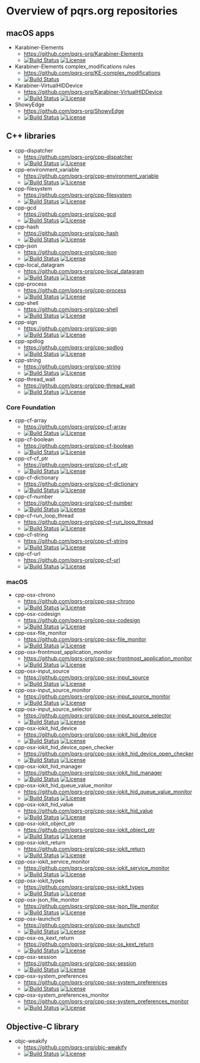 # Overview of pqrs.org repositories

## macOS apps

-   Karabiner-Elements
    -   <https://github.com/pqrs-org/Karabiner-Elements>
    -   [![Build Status](https://github.com/pqrs-org/Karabiner-Elements/workflows/Karabiner-Elements%20CI/badge.svg)](https://github.com/pqrs-org/Karabiner-Elements/actions)
        [![License](https://img.shields.io/badge/license-Public%20Domain-blue.svg)](https://github.com/pqrs-org/Karabiner-Elements/blob/master/LICENSE.md)
-   Karabiner-Elements complex_modifications rules
    -   <https://github.com/pqrs-org/KE-complex_modifications>
    -   [![Build Status](https://github.com/pqrs-org/KE-complex_modifications/workflows/KE-complex_modifications%20CI/badge.svg)](https://github.com/pqrs-org/KE-complex_modifications/actions)
-   Karabiner-VirtualHIDDevice
    -   <https://github.com/pqrs-org/Karabiner-VirtualHIDDevice>
    -   [![Build Status](https://travis-ci.org/pqrs-org/Karabiner-VirtualHIDDevice.svg?branch=master)](https://travis-ci.org/pqrs-org/Karabiner-VirtualHIDDevice)
        [![License](https://img.shields.io/badge/license-Public%20Domain-blue.svg)](https://github.com/pqrs-org/Karabiner-VirtualHIDDevice/blob/master/LICENSE.md)
-   ShowyEdge
    -   <https://github.com/pqrs-org/ShowyEdge>
    -   [![Build Status](https://github.com/pqrs-org/ShowyEdge/workflows/ShowyEdge%20CI/badge.svg)](https://github.com/pqrs-org/ShowyEdge/actions)
        [![License](https://img.shields.io/badge/license-Public%20Domain-blue.svg)](https://github.com/pqrs-org/ShowyEdge/blob/master/LICENSE.md)

## C++ libraries

-   cpp-dispatcher
    -   <https://github.com/pqrs-org/cpp-dispatcher>
    -   [![Build Status](https://github.com/pqrs-org/cpp-dispatcher/workflows/CI/badge.svg)](https://github.com/pqrs-org/cpp-dispatcher/actions)
        [![License](https://img.shields.io/badge/license-Boost%20Software%20License-blue.svg)](https://github.com/pqrs-org/cpp-dispatcher/blob/master/LICENSE.md)
-   cpp-environment_variable
    -   <https://github.com/pqrs-org/cpp-environment_variable>
    -   [![Build Status](https://github.com/pqrs-org/cpp-environment_variable/workflows/CI/badge.svg)](https://github.com/pqrs-org/cpp-environment_variable/actions)
        [![License](https://img.shields.io/badge/license-Boost%20Software%20License-blue.svg)](https://github.com/pqrs-org/cpp-environment_variable/blob/master/LICENSE.md)
-   cpp-filesystem
    -   <https://github.com/pqrs-org/cpp-filesystem>
    -   [![Build Status](https://github.com/pqrs-org/cpp-filesystem/workflows/CI/badge.svg)](https://github.com/pqrs-org/cpp-filesystem/actions)
        [![License](https://img.shields.io/badge/license-Boost%20Software%20License-blue.svg)](https://github.com/pqrs-org/cpp-filesystem/blob/master/LICENSE.md)
-   cpp-gcd
    -   <https://github.com/pqrs-org/cpp-gcd>
    -   [![Build Status](https://github.com/pqrs-org/cpp-gcd/workflows/CI/badge.svg)](https://github.com/pqrs-org/cpp-gcd/actions)
        [![License](https://img.shields.io/badge/license-Boost%20Software%20License-blue.svg)](https://github.com/pqrs-org/cpp-gcd/blob/master/LICENSE.md)
-   cpp-hash
    -   <https://github.com/pqrs-org/cpp-hash>
    -   [![Build Status](https://github.com/pqrs-org/cpp-hash/workflows/CI/badge.svg)](https://github.com/pqrs-org/cpp-hash/actions)
        [![License](https://img.shields.io/badge/license-Boost%20Software%20License-blue.svg)](https://github.com/pqrs-org/cpp-hash/blob/master/LICENSE.md)
-   cpp-json
    -   <https://github.com/pqrs-org/cpp-json>
    -   [![Build Status](https://github.com/pqrs-org/cpp-json/workflows/CI/badge.svg)](https://github.com/pqrs-org/cpp-json/actions)
        [![License](https://img.shields.io/badge/license-Boost%20Software%20License-blue.svg)](https://github.com/pqrs-org/cpp-json/blob/master/LICENSE.md)
-   cpp-local_datagram
    -   <https://github.com/pqrs-org/cpp-local_datagram>
    -   [![Build Status](https://github.com/pqrs-org/cpp-local_datagram/workflows/CI/badge.svg)](https://github.com/pqrs-org/cpp-local_datagram/actions)
        [![License](https://img.shields.io/badge/license-Boost%20Software%20License-blue.svg)](https://github.com/pqrs-org/cpp-local_datagram/blob/master/LICENSE.md)
-   cpp-process
    -   <https://github.com/pqrs-org/cpp-process>
    -   [![Build Status](https://github.com/pqrs-org/cpp-process/workflows/CI/badge.svg)](https://github.com/pqrs-org/cpp-process/actions)
        [![License](https://img.shields.io/badge/license-Boost%20Software%20License-blue.svg)](https://github.com/pqrs-org/cpp-process/blob/master/LICENSE.md)
-   cpp-shell
    -   <https://github.com/pqrs-org/cpp-shell>
    -   [![Build Status](https://github.com/pqrs-org/cpp-shell/workflows/CI/badge.svg)](https://github.com/pqrs-org/cpp-shell/actions)
        [![License](https://img.shields.io/badge/license-Boost%20Software%20License-blue.svg)](https://github.com/pqrs-org/cpp-shell/blob/master/LICENSE.md)
-   cpp-sign
    -   <https://github.com/pqrs-org/cpp-sign>
    -   [![Build Status](https://github.com/pqrs-org/cpp-sign/workflows/CI/badge.svg)](https://github.com/pqrs-org/cpp-sign/actions)
        [![License](https://img.shields.io/badge/license-Boost%20Software%20License-blue.svg)](https://github.com/pqrs-org/cpp-sign/blob/master/LICENSE.md)
-   cpp-spdlog
    -   <https://github.com/pqrs-org/cpp-spdlog>
    -   [![Build Status](https://github.com/pqrs-org/cpp-spdlog/workflows/CI/badge.svg)](https://github.com/pqrs-org/cpp-spdlog/actions)
        [![License](https://img.shields.io/badge/license-Boost%20Software%20License-blue.svg)](https://github.com/pqrs-org/cpp-spdlog/blob/master/LICENSE.md)
-   cpp-string
    -   <https://github.com/pqrs-org/cpp-string>
    -   [![Build Status](https://github.com/pqrs-org/cpp-string/workflows/CI/badge.svg)](https://github.com/pqrs-org/cpp-string/actions)
        [![License](https://img.shields.io/badge/license-Boost%20Software%20License-blue.svg)](https://github.com/pqrs-org/cpp-string/blob/master/LICENSE.md)
-   cpp-thread_wait
    -   <https://github.com/pqrs-org/cpp-thread_wait>
    -   [![Build Status](https://github.com/pqrs-org/cpp-thread_wait/workflows/CI/badge.svg)](https://github.com/pqrs-org/cpp-thread_wait/actions)
        [![License](https://img.shields.io/badge/license-Boost%20Software%20License-blue.svg)](https://github.com/pqrs-org/cpp-thread_wait/blob/master/LICENSE.md)

### Core Foundation

-   cpp-cf-array
    -   <https://github.com/pqrs-org/cpp-cf-array>
    -   [![Build Status](https://github.com/pqrs-org/cpp-cf-array/workflows/CI/badge.svg)](https://github.com/pqrs-org/cpp-cf-array/actions)
        [![License](https://img.shields.io/badge/license-Boost%20Software%20License-blue.svg)](https://github.com/pqrs-org/cpp-cf-array/blob/master/LICENSE.md)
-   cpp-cf-boolean
    -   <https://github.com/pqrs-org/cpp-cf-boolean>
    -   [![Build Status](https://github.com/pqrs-org/cpp-cf-boolean/workflows/CI/badge.svg)](https://github.com/pqrs-org/cpp-cf-boolean/actions)
        [![License](https://img.shields.io/badge/license-Boost%20Software%20License-blue.svg)](https://github.com/pqrs-org/cpp-cf-boolean/blob/master/LICENSE.md)
-   cpp-cf-cf_ptr
    -   <https://github.com/pqrs-org/cpp-cf-cf_ptr>
    -   [![Build Status](https://github.com/pqrs-org/cpp-cf-cf_ptr/workflows/CI/badge.svg)](https://github.com/pqrs-org/cpp-cf-cf_ptr/actions)
        [![License](https://img.shields.io/badge/license-Boost%20Software%20License-blue.svg)](https://github.com/pqrs-org/cpp-cf-cf_ptr/blob/master/LICENSE.md)
-   cpp-cf-dictionary
    -   <https://github.com/pqrs-org/cpp-cf-dictionary>
    -   [![Build Status](https://github.com/pqrs-org/cpp-cf-dictionary/workflows/CI/badge.svg)](https://github.com/pqrs-org/cpp-cf-dictionary/actions)
        [![License](https://img.shields.io/badge/license-Boost%20Software%20License-blue.svg)](https://github.com/pqrs-org/cpp-cf-dictionary/blob/master/LICENSE.md)
-   cpp-cf-number
    -   <https://github.com/pqrs-org/cpp-cf-number>
    -   [![Build Status](https://github.com/pqrs-org/cpp-cf-number/workflows/CI/badge.svg)](https://github.com/pqrs-org/cpp-cf-number/actions)
        [![License](https://img.shields.io/badge/license-Boost%20Software%20License-blue.svg)](https://github.com/pqrs-org/cpp-cf-number/blob/master/LICENSE.md)
-   cpp-cf-run_loop_thread
    -   <https://github.com/pqrs-org/cpp-cf-run_loop_thread>
    -   [![Build Status](https://github.com/pqrs-org/cpp-cf-run_loop_thread/workflows/CI/badge.svg)](https://github.com/pqrs-org/cpp-cf-run_loop_thread/actions)
        [![License](https://img.shields.io/badge/license-Boost%20Software%20License-blue.svg)](https://github.com/pqrs-org/cpp-cf-run_loop_thread/blob/master/LICENSE.md)
-   cpp-cf-string
    -   <https://github.com/pqrs-org/cpp-cf-string>
    -   [![Build Status](https://github.com/pqrs-org/cpp-cf-string/workflows/CI/badge.svg)](https://github.com/pqrs-org/cpp-cf-string/actions)
        [![License](https://img.shields.io/badge/license-Boost%20Software%20License-blue.svg)](https://github.com/pqrs-org/cpp-cf-string/blob/master/LICENSE.md)
-   cpp-cf-url
    -   <https://github.com/pqrs-org/cpp-cf-url>
    -   [![Build Status](https://github.com/pqrs-org/cpp-cf-url/workflows/CI/badge.svg)](https://github.com/pqrs-org/cpp-cf-url/actions)
        [![License](https://img.shields.io/badge/license-Boost%20Software%20License-blue.svg)](https://github.com/pqrs-org/cpp-cf-url/blob/master/LICENSE.md)

### macOS

-   cpp-osx-chrono
    -   <https://github.com/pqrs-org/cpp-osx-chrono>
    -   [![Build Status](https://github.com/pqrs-org/cpp-osx-chrono/workflows/CI/badge.svg)](https://github.com/pqrs-org/cpp-osx-chrono/actions)
        [![License](https://img.shields.io/badge/license-Boost%20Software%20License-blue.svg)](https://github.com/pqrs-org/cpp-osx-chrono/blob/master/LICENSE.md)
-   cpp-osx-codesign
    -   <https://github.com/pqrs-org/cpp-osx-codesign>
    -   [![Build Status](https://github.com/pqrs-org/cpp-osx-codesign/workflows/CI/badge.svg)](https://github.com/pqrs-org/cpp-osx-codesign/actions)
        [![License](https://img.shields.io/badge/license-Boost%20Software%20License-blue.svg)](https://github.com/pqrs-org/cpp-osx-codesign/blob/master/LICENSE.md)
-   cpp-osx-file_monitor
    -   <https://github.com/pqrs-org/cpp-osx-file_monitor>
    -   [![Build Status](https://github.com/pqrs-org/cpp-osx-file_monitor/workflows/CI/badge.svg)](https://github.com/pqrs-org/cpp-osx-file_monitor/actions)
        [![License](https://img.shields.io/badge/license-Boost%20Software%20License-blue.svg)](https://github.com/pqrs-org/cpp-osx-file_monitor/blob/master/LICENSE.md)
-   cpp-osx-frontmost_application_monitor
    -   <https://github.com/pqrs-org/cpp-osx-frontmost_application_monitor>
    -   [![Build Status](https://github.com/pqrs-org/cpp-osx-frontmost_application_monitor/workflows/CI/badge.svg)](https://github.com/pqrs-org/cpp-osx-frontmost_application_monitor/actions)
        [![License](https://img.shields.io/badge/license-Boost%20Software%20License-blue.svg)](https://github.com/pqrs-org/cpp-osx-frontmost_application_monitor/blob/master/LICENSE.md)
-   cpp-osx-input_source
    -   <https://github.com/pqrs-org/cpp-osx-input_source>
    -   [![Build Status](https://github.com/pqrs-org/cpp-osx-input_source/workflows/CI/badge.svg)](https://github.com/pqrs-org/cpp-osx-input_source/actions)
        [![License](https://img.shields.io/badge/license-Boost%20Software%20License-blue.svg)](https://github.com/pqrs-org/cpp-osx-input_source/blob/master/LICENSE.md)
-   cpp-osx-input_source_monitor
    -   <https://github.com/pqrs-org/cpp-osx-input_source_monitor>
    -   [![Build Status](https://github.com/pqrs-org/cpp-osx-input_source_monitor/workflows/CI/badge.svg)](https://github.com/pqrs-org/cpp-osx-input_source_monitor/actions)
        [![License](https://img.shields.io/badge/license-Boost%20Software%20License-blue.svg)](https://github.com/pqrs-org/cpp-osx-input_source_monitor/blob/master/LICENSE.md)
-   cpp-osx-input_source_selector
    -   <https://github.com/pqrs-org/cpp-osx-input_source_selector>
    -   [![Build Status](https://github.com/pqrs-org/cpp-osx-input_source_selector/workflows/CI/badge.svg)](https://github.com/pqrs-org/cpp-osx-input_source_selector/actions)
        [![License](https://img.shields.io/badge/license-Boost%20Software%20License-blue.svg)](https://github.com/pqrs-org/cpp-osx-input_source_selector/blob/master/LICENSE.md)
-   cpp-osx-iokit_hid_device
    -   <https://github.com/pqrs-org/cpp-osx-iokit_hid_device>
    -   [![Build Status](https://github.com/pqrs-org/cpp-osx-iokit_hid_device/workflows/CI/badge.svg)](https://github.com/pqrs-org/cpp-osx-iokit_hid_device/actions)
        [![License](https://img.shields.io/badge/license-Boost%20Software%20License-blue.svg)](https://github.com/pqrs-org/cpp-osx-iokit_hid_device/blob/master/LICENSE.md)
-   cpp-osx-iokit_hid_device_open_checker
    -   <https://github.com/pqrs-org/cpp-osx-iokit_hid_device_open_checker>
    -   [![Build Status](https://github.com/pqrs-org/cpp-osx-iokit_hid_device_open_checker/workflows/CI/badge.svg)](https://github.com/pqrs-org/cpp-osx-iokit_hid_device_open_checker/actions)
        [![License](https://img.shields.io/badge/license-Boost%20Software%20License-blue.svg)](https://github.com/pqrs-org/cpp-osx-iokit_hid_device_open_checker/blob/master/LICENSE.md)
-   cpp-osx-iokit_hid_manager
    -   <https://github.com/pqrs-org/cpp-osx-iokit_hid_manager>
    -   [![Build Status](https://github.com/pqrs-org/cpp-osx-iokit_hid_manager/workflows/CI/badge.svg)](https://github.com/pqrs-org/cpp-osx-iokit_hid_manager/actions)
        [![License](https://img.shields.io/badge/license-Boost%20Software%20License-blue.svg)](https://github.com/pqrs-org/cpp-osx-iokit_hid_manager/blob/master/LICENSE.md)
-   cpp-osx-iokit_hid_queue_value_monitor
    -   <https://github.com/pqrs-org/cpp-osx-iokit_hid_queue_value_monitor>
    -   [![Build Status](https://github.com/pqrs-org/cpp-osx-iokit_hid_queue_value_monitor/workflows/CI/badge.svg)](https://github.com/pqrs-org/cpp-osx-iokit_hid_queue_value_monitor/actions)
        [![License](https://img.shields.io/badge/license-Boost%20Software%20License-blue.svg)](https://github.com/pqrs-org/cpp-osx-iokit_hid_queue_value_monitor/blob/master/LICENSE.md)
-   cpp-osx-iokit_hid_value
    -   <https://github.com/pqrs-org/cpp-osx-iokit_hid_value>
    -   [![Build Status](https://github.com/pqrs-org/cpp-osx-iokit_hid_value/workflows/CI/badge.svg)](https://github.com/pqrs-org/cpp-osx-iokit_hid_value/actions)
        [![License](https://img.shields.io/badge/license-Boost%20Software%20License-blue.svg)](https://github.com/pqrs-org/cpp-osx-iokit_hid_value/blob/master/LICENSE.md)
-   cpp-osx-iokit_object_ptr
    -   <https://github.com/pqrs-org/cpp-osx-iokit_object_ptr>
    -   [![Build Status](https://github.com/pqrs-org/cpp-osx-iokit_object_ptr/workflows/CI/badge.svg)](https://github.com/pqrs-org/cpp-osx-iokit_object_ptr/actions)
        [![License](https://img.shields.io/badge/license-Boost%20Software%20License-blue.svg)](https://github.com/pqrs-org/cpp-osx-iokit_object_ptr/blob/master/LICENSE.md)
-   cpp-osx-iokit_return
    -   <https://github.com/pqrs-org/cpp-osx-iokit_return>
    -   [![Build Status](https://github.com/pqrs-org/cpp-osx-iokit_return/workflows/CI/badge.svg)](https://github.com/pqrs-org/cpp-osx-iokit_return/actions)
        [![License](https://img.shields.io/badge/license-Boost%20Software%20License-blue.svg)](https://github.com/pqrs-org/cpp-osx-iokit_return/blob/master/LICENSE.md)
-   cpp-osx-iokit_service_monitor
    -   <https://github.com/pqrs-org/cpp-osx-iokit_service_monitor>
    -   [![Build Status](https://github.com/pqrs-org/cpp-osx-iokit_service_monitor/workflows/CI/badge.svg)](https://github.com/pqrs-org/cpp-osx-iokit_service_monitor/actions)
        [![License](https://img.shields.io/badge/license-Boost%20Software%20License-blue.svg)](https://github.com/pqrs-org/cpp-osx-iokit_service_monitor/blob/master/LICENSE.md)
-   cpp-osx-iokit_types
    -   <https://github.com/pqrs-org/cpp-osx-iokit_types>
    -   [![Build Status](https://github.com/pqrs-org/cpp-osx-iokit_types/workflows/CI/badge.svg)](https://github.com/pqrs-org/cpp-osx-iokit_types/actions)
        [![License](https://img.shields.io/badge/license-Boost%20Software%20License-blue.svg)](https://github.com/pqrs-org/cpp-osx-iokit_types/blob/master/LICENSE.md)
-   cpp-osx-json_file_monitor
    -   <https://github.com/pqrs-org/cpp-osx-json_file_monitor>
    -   [![Build Status](https://github.com/pqrs-org/cpp-osx-json_file_monitor/workflows/CI/badge.svg)](https://github.com/pqrs-org/cpp-osx-json_file_monitor/actions)
        [![License](https://img.shields.io/badge/license-Boost%20Software%20License-blue.svg)](https://github.com/pqrs-org/cpp-osx-json_file_monitor/blob/master/LICENSE.md)
-   cpp-osx-launchctl
    -   <https://github.com/pqrs-org/cpp-osx-launchctl>
    -   [![Build Status](https://github.com/pqrs-org/cpp-osx-launchctl/workflows/CI/badge.svg)](https://github.com/pqrs-org/cpp-osx-launchctl/actions)
        [![License](https://img.shields.io/badge/license-Boost%20Software%20License-blue.svg)](https://github.com/pqrs-org/cpp-osx-launchctl/blob/master/LICENSE.md)
-   cpp-osx-os_kext_return
    -   <https://github.com/pqrs-org/cpp-osx-os_kext_return>
    -   [![Build Status](https://github.com/pqrs-org/cpp-osx-os_kext_return/workflows/CI/badge.svg)](https://github.com/pqrs-org/cpp-osx-os_kext_return/actions)
        [![License](https://img.shields.io/badge/license-Boost%20Software%20License-blue.svg)](https://github.com/pqrs-org/cpp-osx-os_kext_return/blob/master/LICENSE.md)
-   cpp-osx-session
    -   <https://github.com/pqrs-org/cpp-osx-session>
    -   [![Build Status](https://github.com/pqrs-org/cpp-osx-session/workflows/CI/badge.svg)](https://github.com/pqrs-org/cpp-osx-session/actions)
        [![License](https://img.shields.io/badge/license-Boost%20Software%20License-blue.svg)](https://github.com/pqrs-org/cpp-osx-session/blob/master/LICENSE.md)
-   cpp-osx-system_preferences
    -   <https://github.com/pqrs-org/cpp-osx-system_preferences>
    -   [![Build Status](https://github.com/pqrs-org/cpp-osx-system_preferences/workflows/CI/badge.svg)](https://github.com/pqrs-org/cpp-osx-system_preferences/actions)
        [![License](https://img.shields.io/badge/license-Boost%20Software%20License-blue.svg)](https://github.com/pqrs-org/cpp-osx-system_preferences/blob/master/LICENSE.md)
-   cpp-osx-system_preferences_monitor
    -   <https://github.com/pqrs-org/cpp-osx-system_preferences_monitor>
    -   [![Build Status](https://github.com/pqrs-org/cpp-osx-system_preferences_monitor/workflows/CI/badge.svg)](https://github.com/pqrs-org/cpp-osx-system_preferences_monitor/actions)
        [![License](https://img.shields.io/badge/license-Boost%20Software%20License-blue.svg)](https://github.com/pqrs-org/cpp-osx-system_preferences_monitor/blob/master/LICENSE.md)

## Objective-C library

-   objc-weakify
    -   <https://github.com/pqrs-org/objc-weakify>
    -   [![Build Status](https://github.com/pqrs-org/objc-weakify/workflows/CI/badge.svg)](https://github.com/pqrs-org/objc-weakify/actions)
        [![License](https://img.shields.io/badge/license-MIT%20License-blue.svg)](https://github.com/pqrs-org/objc-weakify/blob/master/LICENSE.md)
